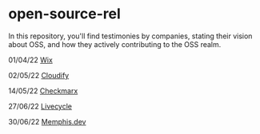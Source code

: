 # open-source-rel

In this repository, you'll find testimonies by companies, stating their vision about OSS, and how they actively contributing to the OSS realm.

01/04/22 [Wix](https://github.com/Pull-Request-Community/open-source-rel/tree/main/Wix.com)

02/05/22 [Cloudify](https://github.com/Pull-Request-Community/open-source-rel/tree/main/Cloudify.co)

14/05/22 [Checkmarx](https://github.com/Pull-Request-Community/open-source-rel/tree/main/checkmarx.com)

27/06/22 [Livecycle](https://github.com/Pull-Request-Community/open-source-rel/blob/main/Livecycle)

30/06/22 [Memphis.dev](https://github.com/Pull-Request-Community/open-source-rel/blob/main/Memphis.dev)
